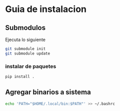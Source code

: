 # Guia de instalacion 


## Submodulos 
Ejecuta lo siguiente

```bash
git submodule init
git submodule update
```

### instalar de paquetes

```bash
pip install .
``` 

## Agregar binarios a sistema 

```bash
echo 'PATH="$HOME/.local/bin:$PATH"' >> ~/.bashrc
```
